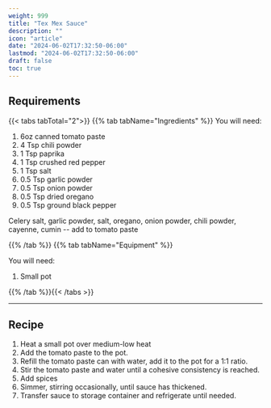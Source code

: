 ```yaml
---
weight: 999
title: "Tex Mex Sauce"
description: ""
icon: "article"
date: "2024-06-02T17:32:50-06:00"
lastmod: "2024-06-02T17:32:50-06:00"
draft: false
toc: true
---
```


## Requirements

{{< tabs tabTotal="2">}} {{% tab tabName="Ingredients" %}} You will need:

1. 6oz canned tomato paste
2. 4 Tsp chili powder
3. 1 Tsp paprika
4. 1 Tsp crushed red pepper
5. 1 Tsp salt
6. 0.5 Tsp garlic powder
7. 0.5 Tsp onion powder
8. 0.5 Tsp dried oregano
9. 0.5 Tsp ground black pepper

Celery salt, garlic powder, salt, oregano, onion powder, chili powder, cayenne,
cumin -- add to tomato paste

{{% /tab %}} {{% tab tabName="Equipment" %}}

You will need:

1. Small pot

{{% /tab %}}{{< /tabs >}}

---

## Recipe

1. Heat a small pot over medium-low heat
2. Add the tomato paste to the pot.
3. Refill the tomato paste can with water, add it to the pot for a 1:1 ratio.
4. Stir the tomato paste and water until a cohesive consistency is reached.
5. Add spices
6. Simmer, stirring occasionally, until sauce has thickened.
7. Transfer sauce to storage container and refrigerate until needed.
